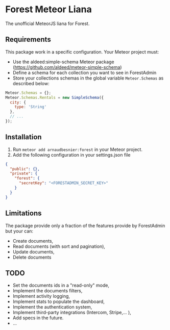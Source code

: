 # Forest Meteor Liana

The unofficial MeteorJS liana for Forest.

## Requirements

This package work in a specific configuration. Your Meteor project must:
- Use the aldeed:simple-schema Meteor package (https://github.com/aldeed/meteor-simple-schema)
- Define a schema for each collection you want to see in ForestAdmin
- Store your collections schemas in the global variable `Meteor.Schemas` as described below:
```javascript
Meteor.Schemas = {};
Meteor.Schemas.Rentals = new SimpleSchema({
  city: {
    type: 'String'
  },
  // ...
});
```

## Installation

1. Run `meteor add arnaudbesnier:forest` in your Meteor project.
2. Add the following configuration in your settings.json file
```json
{
  "public": {},
  "private": {
    "forest": {
      "secretKey": "<FORESTADMIN_SECRET_KEY>"
    }
  }
}
```

## Limitations

The package provide only a fraction of the features provide by ForestAdmin but your can:

- Create documents,
- Read documents (with sort and pagination),
- Update documents,
- Delete documents

## TODO

- Set the documents ids in a "read-only" mode,
- Implement the documents filters,
- Implement activity logging,
- Implement stats to populate the dashboard,
- Implement the authentication system,
- Implement third-party integrations (Intercom, Stripe,... ),
- Add specs in the future.
- ...
